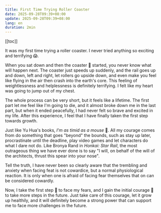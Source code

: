 ```yaml
---
title: First Time Trying Roller Coaster
date: 2025-09-28T09:39+08:00
update: 2025-09-28T09:39+08:00
lang: en
duration: 2min
---
```


[[toc]]

It was my first time trying a roller coaster. I never tried anything so exciting and terrifying 😱.

When you sat down and then the coaster 🎢 started, you never know what will happen next. The coaster just speeds up
suddenly, and the rail goes up and down, left and right, let rollers go upside down, and even make you feel like flying
in the air then crash into the earth's core. This feeling of weightlessness and helplessness is definitely terrifying. I
felt like my heart was going to jump out of my chest.

The whole process can be very short, but it feels like a lifetime. The first part let me feel like I'm going to die, and
it almost broke down me in the last part, but when it ended peacefully, I had never felt so brave and excited in my
life. After this experience, I feel that I have finally taken the first step towards growth.

Just like Yu Hua's books, _I'm as timid as a mouse_ 🐁. All my courage comes from do something that goes "beyond" the
bounds, such as stay up later, procrastinate until the deadline, play video games and let characters do what I dare not
do. Like Bronya Rand in _Honkai: Star Rail_, the most outrageous thing we have ever done is to say "I will, on behalf of
the will of the architects, thrust this spear into your nose".

Tell the truth, I have never been so clearly aware that the trembling and anxiety when facing feat is not cowardice, but
a normal physiological reaction. It is only when one is afraid of facing fear themselves that on can be considered
cowardly.

Now, I take the first step 👣 to face my fears, and I gain the initial courage 🥊 to take more steps in the future. Just take
care of this courage, let it grow up healthily, and it will definitely become a strong power that can support me to face
more challenges in the future.
